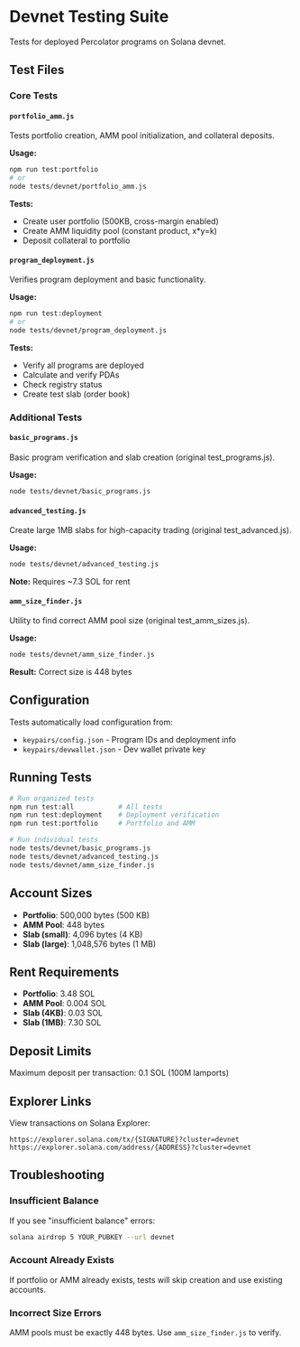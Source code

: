 # Devnet Testing Suite

Tests for deployed Percolator programs on Solana devnet.

## Test Files

### Core Tests

#### `portfolio_amm.js`
Tests portfolio creation, AMM pool initialization, and collateral deposits.

**Usage:**
```bash
npm run test:portfolio
# or
node tests/devnet/portfolio_amm.js
```

**Tests:**
- Create user portfolio (500KB, cross-margin enabled)
- Create AMM liquidity pool (constant product, x*y=k)
- Deposit collateral to portfolio

#### `program_deployment.js`
Verifies program deployment and basic functionality.

**Usage:**
```bash
npm run test:deployment
# or
node tests/devnet/program_deployment.js
```

**Tests:**
- Verify all programs are deployed
- Calculate and verify PDAs
- Check registry status
- Create test slab (order book)

### Additional Tests

#### `basic_programs.js`
Basic program verification and slab creation (original test_programs.js).

**Usage:**
```bash
node tests/devnet/basic_programs.js
```

#### `advanced_testing.js`
Create large 1MB slabs for high-capacity trading (original test_advanced.js).

**Usage:**
```bash
node tests/devnet/advanced_testing.js
```

**Note:** Requires ~7.3 SOL for rent

#### `amm_size_finder.js`
Utility to find correct AMM pool size (original test_amm_sizes.js).

**Usage:**
```bash
node tests/devnet/amm_size_finder.js
```

**Result:** Correct size is 448 bytes

## Configuration

Tests automatically load configuration from:
- `keypairs/config.json` - Program IDs and deployment info
- `keypairs/devwallet.json` - Dev wallet private key

## Running Tests

```bash
# Run organized tests
npm run test:all           # All tests
npm run test:deployment    # Deployment verification
npm run test:portfolio     # Portfolio and AMM

# Run individual tests
node tests/devnet/basic_programs.js
node tests/devnet/advanced_testing.js
node tests/devnet/amm_size_finder.js
```

## Account Sizes

- **Portfolio**: 500,000 bytes (500 KB)
- **AMM Pool**: 448 bytes
- **Slab (small)**: 4,096 bytes (4 KB)
- **Slab (large)**: 1,048,576 bytes (1 MB)

## Rent Requirements

- **Portfolio**: 3.48 SOL
- **AMM Pool**: 0.004 SOL
- **Slab (4KB)**: 0.03 SOL
- **Slab (1MB)**: 7.30 SOL

## Deposit Limits

Maximum deposit per transaction: 0.1 SOL (100M lamports)

## Explorer Links

View transactions on Solana Explorer:
```
https://explorer.solana.com/tx/{SIGNATURE}?cluster=devnet
https://explorer.solana.com/address/{ADDRESS}?cluster=devnet
```

## Troubleshooting

### Insufficient Balance
If you see "insufficient balance" errors:
```bash
solana airdrop 5 YOUR_PUBKEY --url devnet
```

### Account Already Exists
If portfolio or AMM already exists, tests will skip creation and use existing accounts.

### Incorrect Size Errors
AMM pools must be exactly 448 bytes. Use `amm_size_finder.js` to verify.
